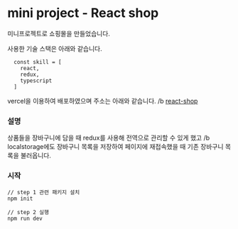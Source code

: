 # mini project - React shop

미니프로젝트로 쇼핑몰을 만들었습니다.

사용한 기술 스택은 아래와 같습니다.
```
  const skill = [
    react, 
    redux, 
    typescript
  ]
```

vercel을 이용하여 배포하였으며 주소는 아래와 같습니다. /b
[react-shop](https://project-shopping-mall.vercel.app/)


### 설명
상품들을 장바구니에 담을 때 redux를 사용해 전역으로 관리할 수 있게 했고 /b
localstorage에도 장바구니 목록을 저장하여 페이지에 재접속했을 때 기존 장바구니 목록을 불러옵니다.


### 시작
```
// step 1 관련 패키지 설치
npm init

// step 2 실행
npm run dev

```
